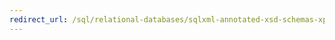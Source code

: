 ```yaml
---
redirect_url: /sql/relational-databases/sqlxml-annotated-xsd-schemas-xpath-queries/security/sqlxml-4-0-security-considerations
---
```

